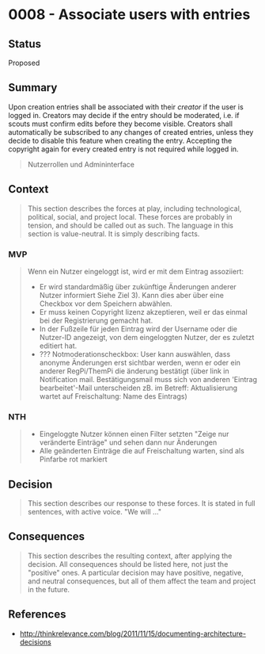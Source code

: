 # 0008 - Associate users with entries

## Status
[status]: #status

Proposed

## Summary
[summary]: #summary

Upon creation entries shall be associated with their *creator* if the user is logged in. Creators may decide if the entry should be moderated, i.e. if scouts must confirm edits before they become visible. Creators shall automatically be subscribed to any changes of created entries, unless they decide to disable this feature when creating the entry. Accepting the copyright again for every created entry is not required while
logged in.

> Nutzerrollen und Admininterface

## Context
[context]: #context

> This section describes the forces at play, including technological, political, social, and project local. These forces are probably in tension, and should be called out as such. The language in this section is value-neutral. It is simply describing facts.

### MVP
> Wenn ein Nutzer eingeloggt ist, wird er mit dem Eintrag assoziiert:
> - Er wird standardmäßig über zukünftige Änderungen anderer Nutzer informiert
Siehe Ziel 3). Kann dies aber über eine Checkbox vor dem Speichern abwählen.
> - Er muss keinen Copyright lizenz akzeptieren, weil er das einmal bei der Registrierung gemacht hat.
> - In der Fußzeile für jeden Eintrag wird der Username oder die Nutzer-ID
angezeigt, von dem eingeloggten Nutzer, der es zuletzt editiert hat.
> - ??? Notmoderationscheckbox: User kann auswählen, dass
anonyme Änderungen erst sichtbar werden, wenn er oder ein
anderer RegPi/ThemPi die änderung bestätigt (über link in
Notification mail. Bestätigungsmail muss sich von anderen
'Eintrag bearbeitet'-Mail unterscheiden zB. im Betreff:
Aktualisierung wartet auf Freischaltung: Name des Eintrags)

### NTH
> - Eingeloggte Nutzer können einen Filter setzten "Zeige nur
veränderte Einträge" und sehen dann nur Änderungen
> - Alle geänderten Einträge die auf Freischaltung warten, sind als
Pinfarbe rot markiert

## Decision
[decision]: #decision

> This section describes our response to these forces. It is stated in full sentences, with active voice. "We will ..."

## Consequences
[consequences]: #consequences

> This section describes the resulting context, after applying the decision. All consequences should be listed here, not just the "positive" ones. A particular decision may have positive, negative, and neutral consequences, but all of them affect the team and project in the future.

## References
[references]: #references

- http://thinkrelevance.com/blog/2011/11/15/documenting-architecture-decisions
